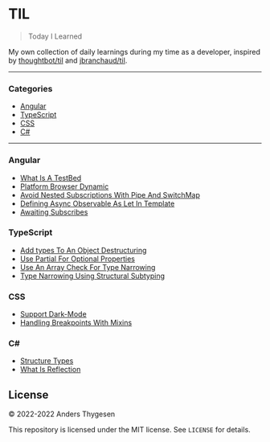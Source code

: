 # TIL

> Today I Learned

My own collection of daily learnings during my time as a developer, inspired by [thoughtbot/til](https://github.com/thoughtbot/til) and [jbranchaud/til](https://github.com/jbranchaud/til).

---

### Categories

- [Angular](#angular)
- [TypeScript](#typescript)
- [CSS](#css)
- [C#](#c)

---

### Angular

- [What Is A TestBed](angular/what-is-a-testbed.md)
- [Platform Browser Dynamic](angular/platform-browser-dynamic.md)
- [Avoid Nested Subscriptions With Pipe And SwitchMap](angular/avoid-nested-subscriptions-with-pipe-and-switchmap.md)
- [Defining Async Observable As Let In Template](angular/defining-async-observable-as-let-in-template.md)
- [Awaiting Subscribes](angular/awaiting-subscribes.md)

### TypeScript

- [Add types To An Object Destructuring](typescript/add-types-to-an-object-destructuring.md)
- [Use Partial For Optional Properties](typescript/use-partial-for-optional-properties.md)
- [Use An Array Check For Type Narrowing](typescript/use-an-array-check-for-type-narrowing.md)
- [Type Narrowing Using Structural Subtyping](typescript/type-narrowing-using-structural-subtyping.md)

### CSS

- [Support Dark-Mode](css/support-dark-mode.md)
- [Handling Breakpoints With Mixins](css/handling-breakpoints-with-mixins.md)

### C\#

- [Structure Types](c%23/structure-types.md)
- [What Is Reflection](c%23/what-is-reflection.md)

## License

&copy; 2022-2022 Anders Thygesen

This repository is licensed under the MIT license. See `LICENSE` for
details.
